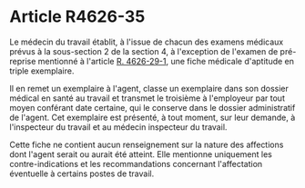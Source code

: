 # Article R4626-35

Le médecin du travail établit, à l'issue de chacun des examens médicaux prévus à la sous-section 2 de la section 4, à l'exception de l'examen de pré-reprise mentionné à l'article [R. 4626-29-1][1], une fiche médicale d'aptitude en triple exemplaire. 

Il en remet un exemplaire à l'agent, classe un exemplaire dans son dossier médical en santé au travail et transmet le troisième à l'employeur par tout moyen conférant date certaine, qui le conserve dans le dossier administratif de l'agent. Cet exemplaire est présenté, à tout moment, sur leur demande, à l'inspecteur du travail et au médecin inspecteur du travail. 

Cette fiche ne contient aucun renseignement sur la nature des affections dont l'agent serait ou aurait été atteint. Elle mentionne uniquement les contre-indications et les recommandations concernant l'affectation éventuelle à certains postes de travail.

 [1]: /affichCodeArticle.do?cidTexte=LEGITEXT000006072050&idArticle=LEGIARTI000031570728&dateTexte=&categorieLien=cid